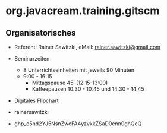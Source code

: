 # org.javacream.training.gitscm


## Organisatorisches

* Referent: Rainer Sawitzki, eMail: rainer.sawitzki@gmail.com

* Seminarzeiten
  * 8 Unterrichtseinheiten mit jeweils 90 Minuten
  * 9:00 - 16:15
    * Mittagspause 45’ (12:15-13:00)
    * Kaffeepausen 10:30 - 10:45 und 14:30 - 14:45

* [Digitales Flipchart](https://docs.google.com/presentation/d/1rDBy1ulfUZh6tByV7uLUTSWcRf5Ojvj2e-uvHjplCB8/edit?usp=sharing)

* rainersawitzki
* 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
